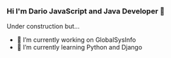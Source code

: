 ### Hi I'm Dario JavaScript and Java Developer 👋

<!--
**dario-mendez-martinez/dario-mendez-martinez** is a ✨ _special_ ✨ repository because its `README.md` (this file) appears on your GitHub profile.

Here are some ideas to get you started:

- 🔭 I’m currently working on ...
- 🌱 I’m currently learning ...
- 👯 I’m looking to collaborate on ...
- 🤔 I’m looking for help with ...
- 💬 Ask me about ...
- 📫 How to reach me: ...
- 😄 Pronouns: ...
- ⚡ Fun fact: ...
-->

Under construction but...

- 🔭 I’m currently working on GlobalSysInfo
- 🌱 I’m currently learning Python and Django

